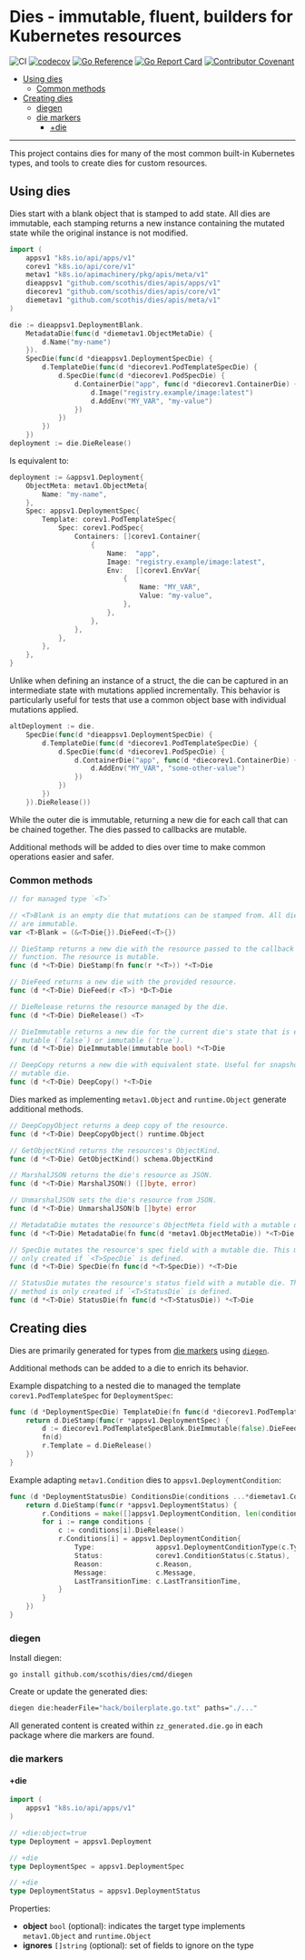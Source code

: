 # Dies - immutable, fluent, builders for Kubernetes resources <!-- omit in toc -->

![CI](https://github.com/scothis/dies/workflows/CI/badge.svg?branch=main)
[![codecov](https://codecov.io/gh/scothis/dies/branch/main/graph/badge.svg?token=vyXLcPBdV3)](https://codecov.io/gh/scothis/dies)
[![Go Reference](https://pkg.go.dev/badge/github.com/scothis/dies.svg)](https://pkg.go.dev/github.com/scothis/dies)
[![Go Report Card](https://goreportcard.com/badge/github.com/scothis/dies)](https://goreportcard.com/report/github.com/scothis/dies)
[![Contributor Covenant](https://img.shields.io/badge/Contributor%20Covenant-2.1-4baaaa.svg)](CODE_OF_CONDUCT.md)

- [Using dies](#using-dies)
	- [Common methods](#common-methods)
- [Creating dies](#creating-dies)
	- [diegen](#diegen)
	- [die markers](#die-markers)
		- [+die](#die)

---

This project contains dies for many of the most common built-in Kubernetes types, and tools to create dies for custom resources.

## Using dies

Dies start with a blank object that is stamped to add state. All dies are immutable, each stamping returns a new instance containing the mutated state while the original instance is not modified.

```go
import (
	appsv1 "k8s.io/api/apps/v1"
	corev1 "k8s.io/api/core/v1"
	metav1 "k8s.io/apimachinery/pkg/apis/meta/v1"
	dieappsv1 "github.com/scothis/dies/apis/apps/v1"
	diecorev1 "github.com/scothis/dies/apis/core/v1"
	diemetav1 "github.com/scothis/dies/apis/meta/v1"
)
```

```go
die := dieappsv1.DeploymentBlank.
	MetadataDie(func(d *diemetav1.ObjectMetaDie) {
		d.Name("my-name")
	}).
	SpecDie(func(d *dieappsv1.DeploymentSpecDie) {
		d.TemplateDie(func(d *diecorev1.PodTemplateSpecDie) {
			d.SpecDie(func(d *diecorev1.PodSpecDie) {
				d.ContainerDie("app", func(d *diecorev1.ContainerDie) {
					d.Image("registry.example/image:latest")
					d.AddEnv("MY_VAR", "my-value")
				})
			})
		})
	})
deployment := die.DieRelease()
```

Is equivalent to:

```go
deployment := &appsv1.Deployment{
	ObjectMeta: metav1.ObjectMeta{
		Name: "my-name",
	},
	Spec: appsv1.DeploymentSpec{
		Template: corev1.PodTemplateSpec{
			Spec: corev1.PodSpec{
				Containers: []corev1.Container{
					{
						Name:  "app",
						Image: "registry.example/image:latest",
						Env:   []corev1.EnvVar{
							{
								Name: "MY_VAR",
								Value: "my-value",
                            },
						},
					},
				},
			},
		},
	},
}
```

Unlike when defining an instance of a struct, the die can be captured in an intermediate state with mutations applied incrementally. This behavior is particularly useful for tests that use a common object base with individual mutations applied.

```go
altDeployment := die.
	SpecDie(func(d *dieappsv1.DeploymentSpecDie) {
		d.TemplateDie(func(d *diecorev1.PodTemplateSpecDie) {
			d.SpecDie(func(d *diecorev1.PodSpecDie) {
				d.ContainerDie("app", func(d *diecorev1.ContainerDie) {
					d.AddEnv("MY_VAR", "some-other-value")
				})
			})
		})
	}).DieRelease())
```

While the outer die is immutable, returning a new die for each call that can be chained together. The dies passed to callbacks are mutable.

Additional methods will be added to dies over time to make common operations easier and safer.

### Common methods

```go
// for managed type `<T>`

// <T>Blank is an empty die that mutations can be stamped from. All die blanks
// are immutable.
var <T>Blank = (&<T>Die{}).DieFeed(<T>{})

// DieStamp returns a new die with the resource passed to the callback
// function. The resource is mutable.
func (d *<T>Die) DieStamp(fn func(r *<T>)) *<T>Die

// DieFeed returns a new die with the provided resource.
func (d *<T>Die) DieFeed(r <T>) *D<T>Die

// DieRelease returns the resource managed by the die.
func (d *<T>Die) DieRelease() <T>

// DieImmutable returns a new die for the current die's state that is either
// mutable (`false`) or immutable (`true`). 
func (d *<T>Die) DieImmutable(immutable bool) *<T>Die

// DeepCopy returns a new die with equivalent state. Useful for snapshotting a
// mutable die.
func (d *<T>Die) DeepCopy() *<T>Die
```

Dies marked as implementing `metav1.Object` and `runtime.Object`  generate
additional methods.

```go
// DeepCopyObject returns a deep copy of the resource.
func (d *<T>Die) DeepCopyObject() runtime.Object

// GetObjectKind returns the resources's ObjectKind.
func (d *<T>Die) GetObjectKind() schema.ObjectKind

// MarshalJSON returns the die's resource as JSON.
func (d *<T>Die) MarshalJSON() ([]byte, error)

// UnmarshalJSON sets the die's resource from JSON.
func (d *<T>Die) UnmarshalJSON(b []byte) error

// MetadataDie mutates the resource's ObjectMeta field with a mutable die.
func (d *<T>Die) MetadataDie(fn func(d *metav1.ObjectMetaDie)) *<T>Die

// SpecDie mutates the resource's spec field with a mutable die. This method is
// only created if `<T>SpecDie` is defined.
func (d *<T>Die) SpecDie(fn func(d *<T>SpecDie)) *<T>Die

// StatusDie mutates the resource's status field with a mutable die. This
// method is only created if `<T>StatusDie` is defined.
func (d *<T>Die) StatusDie(fn func(d *<T>StatusDie)) *<T>Die
```

## Creating dies

Dies are primarily generated for types from [die markers](#die-markers) using
[`diegen`](#diegen).

Additional methods can be added to a die to enrich its behavior.

Example dispatching to a nested die to managed the template
`corev1.PodTemplateSpec` for `DeploymentSpec`:

```go
func (d *DeploymentSpecDie) TemplateDie(fn func(d *diecorev1.PodTemplateSpecDie)) *DeploymentSpecDie {
	return d.DieStamp(func(r *appsv1.DeploymentSpec) {
		d := diecorev1.PodTemplateSpecBlank.DieImmutable(false).DieFeed(r.Template)
		fn(d)
		r.Template = d.DieRelease()
	})
}
```

Example adapting `metav1.Condition` dies to `appsv1.DeploymentCondition`:

```go
func (d *DeploymentStatusDie) ConditionsDie(conditions ...*diemetav1.ConditionDie) *DeploymentStatusDie {
	return d.DieStamp(func(r *appsv1.DeploymentStatus) {
		r.Conditions = make([]appsv1.DeploymentCondition, len(conditions))
		for i := range conditions {
			c := conditions[i].DieRelease()
			r.Conditions[i] = appsv1.DeploymentCondition{
				Type:               appsv1.DeploymentConditionType(c.Type),
				Status:             corev1.ConditionStatus(c.Status),
				Reason:             c.Reason,
				Message:            c.Message,
				LastTransitionTime: c.LastTransitionTime,
			}
		}
	})
}
```

### diegen

Install diegen:

```sg
go install github.com/scothis/dies/cmd/diegen
```

Create or update the generated dies:

```sh
diegen die:headerFile="hack/boilerplate.go.txt" paths="./..."
```

All generated content is created within `zz_generated.die.go` in each package where die markers are found.

### die markers

#### +die

```go
import (
	appsv1 "k8s.io/api/apps/v1"
)

// +die:object=true
type Deployment = appsv1.Deployment

// +die
type DeploymentSpec = appsv1.DeploymentSpec

// +die
type DeploymentStatus = appsv1.DeploymentStatus
```

Properties:
- **object** `bool` (optional): indicates the target type implements `metav1.Object` and `runtime.Object`
- **ignores** `[]string` (optional): set of fields to ignore on the type
